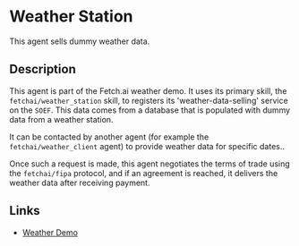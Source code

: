 # Weather Station

This agent sells dummy weather data.

## Description

This agent is part of the Fetch.ai weather demo. It uses its primary skill, the `fetchai/weather_station` skill, to registers its 'weather-data-selling' service on the `SOEF`. This data comes from a database that is populated with dummy data from a weather station. 

It can be contacted by another agent (for example the `fetchai/weather_client` agent) to provide weather data for specific dates.. 

Once such a request is made, this agent negotiates the terms of trade using the `fetchai/fipa` protocol, and if an agreement is reached, it delivers the weather data after receiving payment.

## Links

- <a href="https://docs.fetch.ai/aea/weather-skills/" target="_blank">Weather Demo</a>
